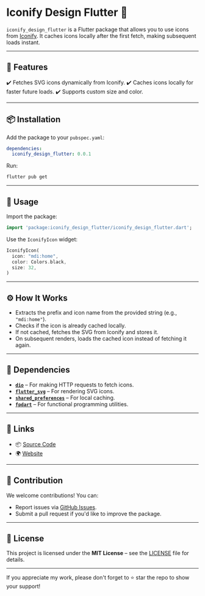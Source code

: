 # Iconify Design Flutter 🚀

`iconify_design_flutter` is a Flutter package that allows you to use icons from [Iconify](https://icon-sets.iconify.design). It caches icons locally after the first fetch, making subsequent loads instant.

---

## 📌 Features

✔️ Fetches SVG icons dynamically from Iconify.
✔️ Caches icons locally for faster future loads.
✔️ Supports custom size and color.

---

## 📦 Installation

Add the package to your `pubspec.yaml`:

```yaml
dependencies:
  iconify_design_flutter: 0.0.1
```

Run:

```sh
flutter pub get
```

---

## 🚀 Usage

Import the package:

```dart
import 'package:iconify_design_flutter/iconify_design_flutter.dart';
```

Use the `IconifyIcon` widget:

```dart
IconifyIcon(
  icon: "mdi:home",
  color: Colors.black,
  size: 32,
)
```

---

## ⚙️ How It Works

- Extracts the prefix and icon name from the provided string (e.g., `"mdi:home"`).
- Checks if the icon is already cached locally.
- If not cached, fetches the SVG from Iconify and stores it.
- On subsequent renders, loads the cached icon instead of fetching it again.

---

## 🔗 Dependencies

- **[`dio`](https://pub.dev/packages/dio)** – For making HTTP requests to fetch icons.
- **[`flutter_svg`](https://pub.dev/packages/flutter_svg)** – For rendering SVG icons.
- **[`shared_preferences`](https://pub.dev/packages/shared_preferences)** – For local caching.
- **[`fpdart`](https://pub.dev/packages/fpdart)** – For functional programming utilities.

---

## 🔗 Links

- 📦 [Source Code](https://github.com/Shadyar-Bzhar-Othman/iconify_design_flutter)
- 🌍 [Website](https://shadyarbzharothman.com)

---

## 🤝 Contribution

We welcome contributions! You can:

- Report issues via [GitHub Issues](https://github.com/Shadyar-Bzhar-Othman/iconify_design_flutter/issues).
- Submit a pull request if you'd like to improve the package.

---

## 🐜 License

This project is licensed under the **MIT License** – see the [LICENSE](https://github.com/Shadyar-Bzhar-Othman/iconify_design_flutter/blob/main/LICENSE) file for details.

---

If you appreciate my work, please don't forget to ⭐ star the repo to show your support!
